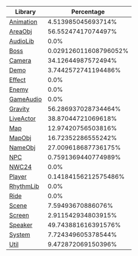 | Library | Percentage |
| ------------- | ------------- |
| [Animation](https://github.com/shibbo/Petari/blob/main/docs/lib/Animation.md) | 4.513985045693714% |
| [AreaObj](https://github.com/shibbo/Petari/blob/main/docs/lib/AreaObj.md) | 56.55247417074497% |
| [AudioLib](https://github.com/shibbo/Petari/blob/main/docs/lib/AudioLib.md) | 0.0% |
| [Boss](https://github.com/shibbo/Petari/blob/main/docs/lib/Boss.md) | 0.029126011608796052% |
| [Camera](https://github.com/shibbo/Petari/blob/main/docs/lib/Camera.md) | 34.12644987572494% |
| [Demo](https://github.com/shibbo/Petari/blob/main/docs/lib/Demo.md) | 3.7442572741194486% |
| [Effect](https://github.com/shibbo/Petari/blob/main/docs/lib/Effect.md) | 0.0% |
| [Enemy](https://github.com/shibbo/Petari/blob/main/docs/lib/Enemy.md) | 0.0% |
| [GameAudio](https://github.com/shibbo/Petari/blob/main/docs/lib/GameAudio.md) | 0.0% |
| [Gravity](https://github.com/shibbo/Petari/blob/main/docs/lib/Gravity.md) | 56.286937028734464% |
| [LiveActor](https://github.com/shibbo/Petari/blob/main/docs/lib/LiveActor.md) | 38.87044721069618% |
| [Map](https://github.com/shibbo/Petari/blob/main/docs/lib/Map.md) | 12.97420756503816% |
| [MapObj](https://github.com/shibbo/Petari/blob/main/docs/lib/MapObj.md) | 16.72352286555242% |
| [NameObj](https://github.com/shibbo/Petari/blob/main/docs/lib/NameObj.md) | 27.009618687736175% |
| [NPC](https://github.com/shibbo/Petari/blob/main/docs/lib/NPC.md) | 0.7591369440774989% |
| [NWC24](https://github.com/shibbo/Petari/blob/main/docs/lib/NWC24.md) | 0.0% |
| [Player](https://github.com/shibbo/Petari/blob/main/docs/lib/Player.md) | 0.14184156212575486% |
| [RhythmLib](https://github.com/shibbo/Petari/blob/main/docs/lib/RhythmLib.md) | 0.0% |
| [Ride](https://github.com/shibbo/Petari/blob/main/docs/lib/Ride.md) | 0.0% |
| [Scene](https://github.com/shibbo/Petari/blob/main/docs/lib/Scene.md) | 7.59493670886076% |
| [Screen](https://github.com/shibbo/Petari/blob/main/docs/lib/Screen.md) | 2.911542934803915% |
| [Speaker](https://github.com/shibbo/Petari/blob/main/docs/lib/Speaker.md) | 49.743881616391576% |
| [System](https://github.com/shibbo/Petari/blob/main/docs/lib/System.md) | 7.724349605378544% |
| [Util](https://github.com/shibbo/Petari/blob/main/docs/lib/Util.md) | 9.472872069150396% |
